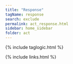 ```yaml
---
title: "Response"
tagName: response
search: exclude
permalink: act_response.html
sidebar: home_sidebar
folder: act
---
```



{% include taglogic.html %}

{% include links.html %}
